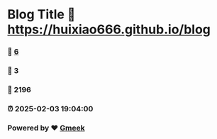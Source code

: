 # Blog Title :link: https://huixiao666.github.io/blog 
### :page_facing_up: [6](https://huixiao666.github.io/blog/tag.html) 
### :speech_balloon: 3 
### :hibiscus: 2196 
### :alarm_clock: 2025-02-03 19:04:00 
### Powered by :heart: [Gmeek](https://github.com/Meekdai/Gmeek)
